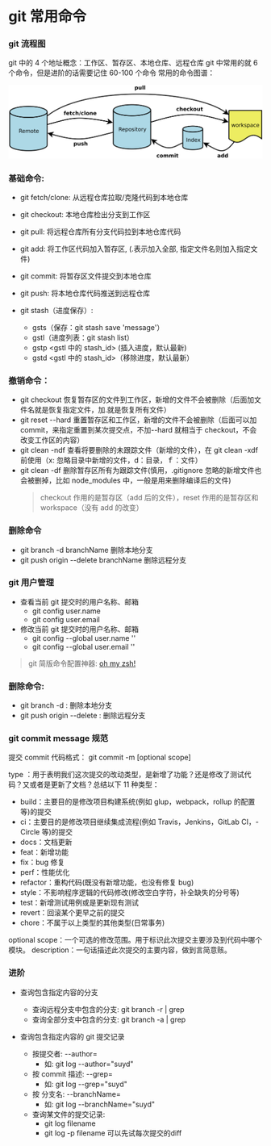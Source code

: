 # git 常用命令

### git 流程图

git 中的 4 个地址概念：工作区、暂存区、本地仓库、远程仓库
git 中常用的就 6 个命令，但是进阶的话需要记住 60-100 个命令
常用的命令图谱：

<img src='../imgs/git.png'>

### 基础命令:

- git fetch/clone: 从远程仓库拉取/克隆代码到本地仓库
- git checkout: 本地仓库检出分支到工作区
- git pull: 将远程仓库所有分支代码拉到本地仓库代码
- git add: 将工作区代码加入暂存区, (.表示加入全部, 指定文件名则加入指定文件)
- git commit: 将暂存区文件提交到本地仓库
- git push: 将本地仓库代码推送到远程仓库
- git stash（进度保存）:

  - gsts（保存：git stash save 'message'）
  - gstl（进度列表：git stash list）
  - gstp <gstl 中的 stash_id> (插入进度，默认最新)
  - gstd <gstl 中的 stash_id>（移除进度，默认最新）

### 撤销命令：

- git checkout 恢复暂存区的文件到工作区，新增的文件不会被删除（后面加文件名就是恢复指定文件，加.就是恢复所有文件）
- git reset --hard 重置暂存区和工作区，新增的文件不会被删除（后面可以加 commit，来指定重置到某次提交点，不加--hard 就相当于 checkout，不会改变工作区的内容）
- git clean -ndf 查看将要删除的未跟踪文件（新增的文件），在 git clean -xdf 前使用（x: 忽略目录中新增的文件，d：目录，ｆ：文件）
- git clean -df 删除暂存区所有为跟踪文件(慎用，.gitignore 忽略的新增文件也会被删掉，比如 node_modules 中，一般是用来删除编译后的文件)
  > checkout 作用的是暂存区（add 后的文件），reset 作用的是暂存区和 workspace（没有 add 的改变）

### 删除命令

- git branch -d branchName 删除本地分支
- git push origin --delete branchName 删除远程分支

### git 用户管理

- 查看当前 git 提交时的用户名称、邮箱
  - git config user.name
  - git config user.email
- 修改当前 git 提交时的用户名称、邮箱
  - git config --global user.name '<name>'
  - git config --global user.email '<email>'

> git 简版命令配置神器: [oh my zsh!](https://github.com/robbyrussell/oh-my-zsh/blob/master/plugins/git/git.plugin.zsh)

### 删除命令:

- git branch -d <branchName>: 删除本地分支
- git push origin --delete <branchName>: 删除远程分支

### git commit message 规范

提交 commit 代码格式： git commit -m [optional scope]

type ：用于表明我们这次提交的改动类型，是新增了功能？还是修改了测试代码？又或者是更新了文档？总结以下 11 种类型：

- build：主要目的是修改项目构建系统(例如 glup，webpack，rollup 的配置等)的提交
- ci：主要目的是修改项目继续集成流程(例如 Travis，Jenkins，GitLab CI，- Circle 等)的提交
- docs：文档更新
- feat：新增功能
- fix：bug 修复
- perf：性能优化
- refactor：重构代码(既没有新增功能，也没有修复 bug)
- style：不影响程序逻辑的代码修改(修改空白字符，补全缺失的分号等)
- test：新增测试用例或是更新现有测试
- revert：回滚某个更早之前的提交
- chore：不属于以上类型的其他类型(日常事务)

optional scope：一个可选的修改范围。用于标识此次提交主要涉及到代码中哪个模块。
description：一句话描述此次提交的主要内容，做到言简意赅。

### 进阶

- 查询包含指定内容的分支

  - 查询远程分支中包含<selector>的分支: git branch -r | grep <selector>
  - 查询全部分支中包含<selector>的分支: git branch -a | grep <selector>

- 查询包含指定内容的 git 提交记录
  - 按提交者: --author=
    - 如: git log --author="suyd"
  - 按 commit 描述: --grep=
    - 如: git log --grep="suyd"
  - 按 分支名: --branchName=
    - 如: git log --branchName="suyd"
  - 查询某文件的提交记录: 
    - git log filename
    - git log -p filename 可以先试每次提交的diff
